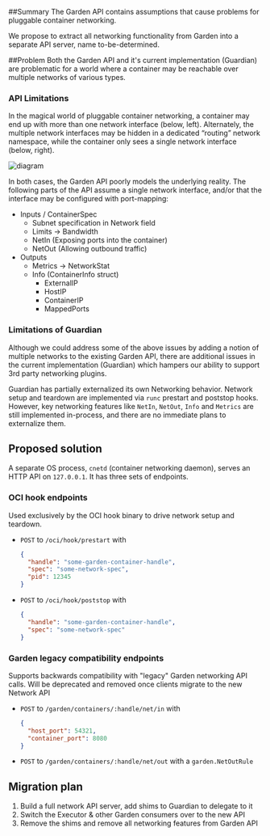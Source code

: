 ##Summary
The Garden API contains assumptions that cause problems for pluggable container networking.

We propose to extract all networking functionality from Garden into a separate API server, name to-be-determined.  

##Problem
Both the Garden API and it's current implementation (Guardian) are problematic for a world where a container may be reachable over multiple networks of various types.

### API Limitations
In the magical world of pluggable container networking, a container may end up with more than one 
network interface (below, left).  Alternately, the multiple network interfaces may be hidden in a 
dedicated “routing” network namespace, while the container only sees a single network interface (below, right).

![diagram](interface-topology.png)


In both cases, the Garden API poorly models the underlying reality.
The following parts of the API assume a single network interface, and/or that the interface may be
configured with port-mapping:

- Inputs / ContainerSpec
  - Subnet specification in Network field
  - Limits -> Bandwidth
  - NetIn (Exposing ports into the container)
  - NetOut (Allowing outbound traffic)
- Outputs
  - Metrics -> NetworkStat
  - Info (ContainerInfo struct)
    - ExternalIP
    - HostIP
    - ContainerIP
    - MappedPorts


### Limitations of Guardian
Although we could address some of the above issues by adding a notion of multiple networks to the existing Garden API, there are additional issues in the current implementation (Guardian) which hampers our ability to support 3rd party networking plugins.

Guardian has partially externalized its own Networking behavior.  Network setup and teardown are implemented via `runc` prestart and poststop hooks.  However, key networking features like `NetIn`, `NetOut`, `Info` and `Metrics` are still implemented in-process, and there are no immediate plans to externalize them.

## Proposed solution

A separate OS process, `cnetd` (container networking daemon), serves an HTTP API on `127.0.0.1`.  It has three sets of endpoints.

### OCI hook endpoints
Used exclusively by the OCI hook binary to drive network setup and teardown.

- `POST` to `/oci/hook/prestart` with
  ```json
  {
    "handle": "some-garden-container-handle",
    "spec": "some-network-spec",
    "pid": 12345
  }
  ```
  
- `POST` to `/oci/hook/poststop` with
  ```json
  {
    "handle": "some-garden-container-handle",
    "spec": "some-network-spec"
  }
  ```

### Garden legacy compatibility endpoints
Supports backwards compatibility with "legacy" Garden networking API calls.  Will be deprecated and removed once clients migrate to the new Network API

- `POST` to `/garden/containers/:handle/net/in` with
  ```json
  {
    "host_port": 54321,
    "container_port": 8080
  }
  ```

- `POST` to `/garden/containers/:handle/net/out` with a `garden.NetOutRule`

## Migration plan
1. Build a full network API server, add shims to Guardian to delegate to it
2. Switch the Executor & other Garden consumers over to the new API
3. Remove the shims and remove all networking features from Garden API
